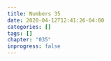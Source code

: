 ```yaml
---
title: Numbers 35
date: 2020-04-12T12:41:26-04:00
categories: []
tags: []
chapter: "035"
inprogress: false
---
```


